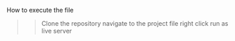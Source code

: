 How to execute the file
>> Clone the repository
>> navigate to the project file
>> right click run as live server

